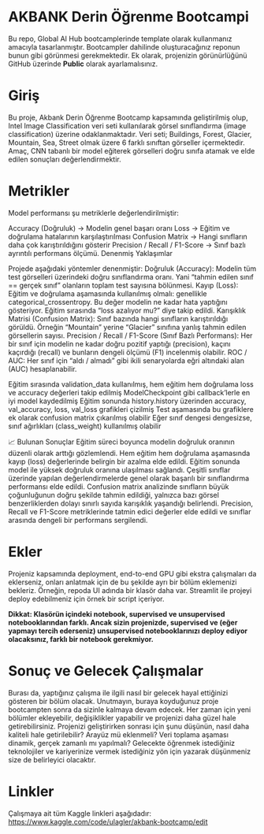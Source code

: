 # AKBANK Derin Öğrenme Bootcampi
Bu repo, Global AI Hub bootcamplerinde template olarak kullanmanız amacıyla tasarlanmıştır. Bootcampler dahilinde oluşturacağınız reponun bunun gibi görünmesi gerekmektedir. Ek olarak, projenizin görünürlüğünü GitHub üzerinde **Public** olarak ayarlamalısınız.

# Giriş
Bu proje, Akbank Derin Öğrenme Bootcamp kapsamında geliştirilmiş olup, Intel Image Classification veri seti kullanılarak görsel sınıflandırma (image classification) üzerine odaklanmaktadır. Veri seti; Buildings, Forest, Glacier, Mountain, Sea, Street olmak üzere 6 farklı sınıftan görseller içermektedir.
Amaç, CNN tabanlı bir model eğiterek görselleri doğru sınıfa atamak ve elde edilen sonuçları değerlendirmektir.

# Metrikler
Model performansı şu metriklerle değerlendirilmiştir:

Accuracy (Doğruluk) → Modelin genel başarı oranı
Loss → Eğitim ve doğrulama hatalarının karşılaştırılması
Confusion Matrix → Hangi sınıfların daha çok karıştırıldığını gösterir
Precision / Recall / F1-Score → Sınıf bazlı ayrıntılı performans ölçümü. 
Denenmiş Yaklaşımlar

Projede aşağıdaki yöntemler denenmiştir:
Doğruluk (Accuracy):
Modelin tüm test görselleri üzerindeki doğru sınıflandırma oranı. Yani “tahmin edilen sınıf == gerçek sınıf” olanların toplam test sayısına bölünmesi.
Kayıp (Loss):
Eğitim ve doğrulama aşamasında kullanılmış olmalı: genellikle categorical_crossentropy. Bu değer modelin ne kadar hata yaptığını gösteriyor. Eğitim sırasında “loss azalıyor mu?” diye takip edildi.
Karışıklık Matrisi (Confusion Matrix):
Sınıf bazında hangi sınıfların karıştırıldığı görüldü. Örneğin “Mountain” yerine “Glacier” sınıfına yanlış tahmin edilen görsellerin sayısı.
Precision / Recall / F1-Score (Sınıf Bazlı Performans):
Her bir sınıf için modelin ne kadar doğru pozitif yaptığı (precision), kaçını kaçırdığı (recall) ve bunların dengeli ölçümü (F1) incelenmiş olabilir.
ROC / AUC:
Her sınıf için “aldı / almadı” gibi ikili senaryolarda eğri altındaki alan (AUC) hesaplanabilir.


Eğitim sırasında validation_data kullanılmış, hem eğitim hem doğrulama loss ve accuracy değerleri takip edilmiş
ModelCheckpoint gibi callback’lerle en iyi model kaydedilmiş
Eğitim sonunda history.history üzerinden accuracy, val_accuracy, loss, val_loss grafikleri çizilmiş
Test aşamasında bu grafiklere ek olarak confusion matrix çıkarılmış olabilir
Eğer sınıf dengesi dengesizse, sınıf ağırlıkları (class_weight) kullanılmış olabilir

📈 Bulunan Sonuçlar
Eğitim süreci boyunca modelin doğruluk oranının düzenli olarak arttığı gözlemlendi.
Hem eğitim hem doğrulama aşamasında kayıp (loss) değerlerinde belirgin bir azalma elde edildi.
Eğitim sonunda model ile yüksek doğruluk oranına ulaşılması sağlandı.
Çeşitli sınıflar üzerinde yapılan değerlendirmelerde genel olarak başarılı bir sınıflandırma performansı elde edildi.
Confusion matrix analizinde sınıfların büyük çoğunluğunun doğru şekilde tahmin edildiği, yalnızca bazı görsel benzerliklerden dolayı sınırlı sayıda karışıklık yaşandığı belirlendi.
Precision, Recall ve F1-Score metriklerinde tatmin edici değerler elde edildi ve sınıflar arasında dengeli bir performans sergilendi.

# Ekler
Projeniz kapsamında deployment, end-to-end GPU gibi ekstra çalışmaları da eklerseniz, onları anlatmak için de bu şekilde ayrı bir bölüm eklemenizi bekleriz.
Örneğin, repoda UI adında bir klasör daha var. Streamlit ile projeyi deploy edebilmeniz için örnek bir script içeriyor.

**Dikkat: Klasörün içindeki notebook, supervised ve unsupervised notebooklarından farklı. Ancak sizin projenizde, supervised ve (eğer yapmayı tercih ederseniz) unsupervised notebooklarınızı deploy ediyor olacaksınız, farklı bir notebook gerekmiyor.**

# Sonuç ve Gelecek Çalışmalar
Burası da, yaptığınız çalışma ile ilgili nasıl bir gelecek hayal ettiğinizi gösteren bir bölüm olacak. Unutmayın, buraya koyduğunuz proje bootcampten sonra da sizinle kalmaya devam edecek. Her zaman için yeni bölümler ekleyebilir, değişiklikler yapabilir ve projenizi daha güzel hale getirebilirsiniz. 
Projenizi geliştirirken sonrası için şunu düşünün, nasıl daha kaliteli hale getirilebilir? Arayüz mü eklenmeli? Veri toplama aşaması dinamik, gerçek zamanlı mı yapılmalı? Gelecekte öğrenmek istediğiniz teknolojiler ve kariyerinize vermek istediğiniz yön için yazarak düşünmeniz size de belirleyici olacaktır.

# Linkler

Çalışmaya ait tüm Kaggle linkleri aşağıdadır:
https://www.kaggle.com/code/ulagler/akbank-bootcamp/edit
